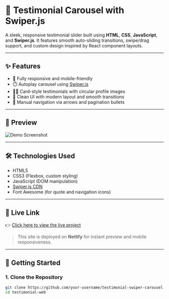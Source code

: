 # 🚀 Testimonial Carousel with Swiper.js

A sleek, responsive testimonial slider built using **HTML**, **CSS**, **JavaScript**, and **Swiper.js**. It features smooth auto-sliding transitions, swipe/drag support, and custom design inspired by React component layouts.

---

## ✨ Features

- 📱 Fully responsive and mobile-friendly  
- ⏱️ Autoplay carousel using [Swiper.js](https://swiperjs.com/)  
- 🧑‍💼 Card-style testimonials with circular profile images  
- 🎨 Clean UI with modern layout and smooth transitions  
- 🔄 Manual navigation via arrows and pagination bullets  

---

## 📸 Preview

![Demo Screenshot](https://your-screenshot-link-if-any.png)

---

## 🛠️ Technologies Used

- HTML5  
- CSS3 (Flexbox, custom styling)  
- JavaScript (DOM manipulation)  
- [Swiper.js CDN](https://cdn.jsdelivr.net/npm/swiper@11/swiper-bundle.min.css)  
- Font Awesome (for quote and navigation icons)  

---

## 🔗 Live Link

👉 [Click here to view the live project](https://testimonial4u.netlify.app/)

> This site is deployed on **Netlify** for instant preview and mobile responsiveness.

---

## 🚀 Getting Started

### 1. Clone the Repository

```bash
git clone https://github.com/your-username/testimonial-swiper-carousel.git
cd testimonial-web
